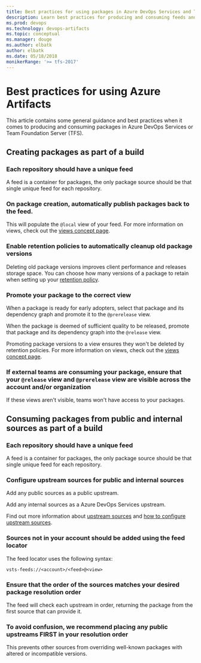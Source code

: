 ```yaml
---
title: Best practices for using packages in Azure DevOps Services and TFS
description: Learn best practices for producing and consuming feeds and packages in Visaul Studio Team Services and Team Foundation Server
ms.prod: devops
ms.technology: devops-artifacts
ms.topic: conceptual
ms.manager: douge
ms.author: elbatk
author: elbatk
ms.date: 05/18/2018
monikerRange: '>= tfs-2017'
---
```


# Best practices for using Azure Artifacts 

This article contains some general guidance and best practices when it comes to producing and consuming packages in Azure DevOps Services or Team Foundation Server (TFS). 

## Creating packages as part of a build

### Each repository should have a unique feed

A feed is a container for packages, the only package source should be that single unique feed for each repository.

### On package creation, automatically publish packages back to the feed.

This will populate the `@local` view of your feed. For more information on views, check out the [views concept page](views.md).

### Enable retention policies to automatically cleanup old package versions

Deleting old package versions improves client performance and releases storage space. You can choose how many versions of a package to retain when setting up your [retention policy](../how-to/retention-policies.md).

### Promote your package to the correct view

When a package is ready for early adopters, select that package and its dependency graph and promote it to the `@prerelease` view.

When the package is deemed of sufficient quality to be released, promote that package and its dependency graph into the `@release` view.

Promoting package versions to a view ensures they won't be deleted by retention policies. For more information on views, check out the [views concept page](views.md).

### If external teams are consuming your package, ensure that your `@release` view and `@prerelease` view are visible across the account and/or organization

If these views aren't visible, teams won't have access to your packages.

## Consuming packages from public and internal sources as part of a build

### Each repository should have a unique feed

A feed is a container for packages, the only package source should be that single unique feed for each repository.

### Configure upstream sources for public and internal sources

Add any public sources as a public upstream.

Add any internal sources as a Azure DevOps Services upstream.

Find out more information about [upstream sources](upstream-sources.md) and [how to configure upstream sources](../how-to/set-up-upstream-sources.md).

### Sources not in your account should be added using the feed locator

The feed locator uses the following syntax:

`vsts-feeds://<account>/<feed>@<view>`

### Ensure that the order of the sources matches your desired package resolution order

The feed will check each upstream in order, returning the package from the first source that can provide it.

### To avoid confusion, we recommend placing any public upstreams FIRST in your resolution order

This prevents other sources from overriding well-known packages with altered or incompatible versions.